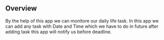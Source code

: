 ## Overview
By the help of this app we can monitore our daily life task. In this app we can add any task with Date and Time which we have to do in future after adding task this app will notify us before deadline.
